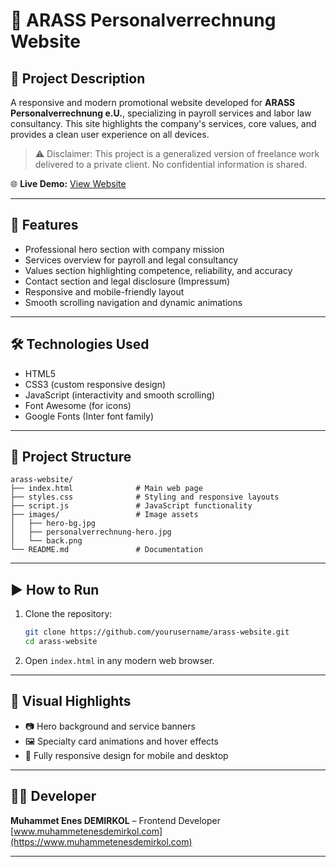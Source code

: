 # 🏢 ARASS Personalverrechnung Website

## 📖 Project Description
A responsive and modern promotional website developed for **ARASS Personalverrechnung e.U.**, specializing in payroll services and labor law consultancy. This site highlights the company's services, core values, and provides a clean user experience on all devices.

> ⚠️ Disclaimer: This project is a generalized version of freelance work delivered to a private client. No confidential information is shared.

🌐 **Live Demo:** [View Website](https://muhammetenesdemirkol.github.io/company-landing-page)

---

## 🚀 Features
- Professional hero section with company mission
- Services overview for payroll and legal consultancy
- Values section highlighting competence, reliability, and accuracy
- Contact section and legal disclosure (Impressum)
- Responsive and mobile-friendly layout
- Smooth scrolling navigation and dynamic animations

---

## 🛠️ Technologies Used
- HTML5
- CSS3 (custom responsive design)
- JavaScript (interactivity and smooth scrolling)
- Font Awesome (for icons)
- Google Fonts (Inter font family)

---

## 📁 Project Structure
```
arass-website/
├── index.html              # Main web page
├── styles.css              # Styling and responsive layouts
├── script.js               # JavaScript functionality
├── images/                 # Image assets
│   ├── hero-bg.jpg
│   ├── personalverrechnung-hero.jpg
│   └── back.png
└── README.md               # Documentation
```

---

## ▶️ How to Run

1. Clone the repository:
   ```bash
   git clone https://github.com/yourusername/arass-website.git
   cd arass-website
   ```

2. Open `index.html` in any modern web browser.

---

## 📸 Visual Highlights
- 📷 Hero background and service banners
- 🖼️ Specialty card animations and hover effects
- 📱 Fully responsive design for mobile and desktop

---

## 👨‍💻 Developer
**Muhammet Enes DEMIRKOL** – Frontend Developer  
[www.muhammetenesdemirkol.com](https://www.muhammetenesdemirkol.com)

---

